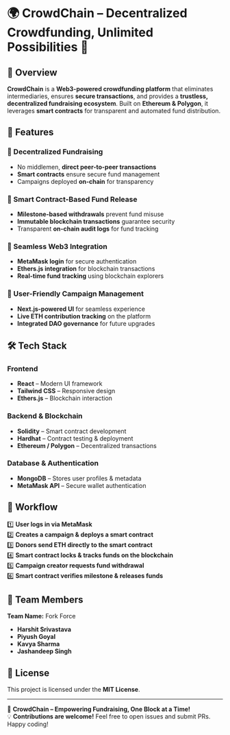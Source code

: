 # 🌍 CrowdChain – **Decentralized Crowdfunding, Unlimited Possibilities** 🚀  

## 🚀 Overview  

**CrowdChain** is a **Web3-powered crowdfunding platform** that eliminates intermediaries, ensures **secure transactions**, and provides a **trustless, decentralized fundraising ecosystem**. Built on **Ethereum & Polygon**, it leverages **smart contracts** for transparent and automated fund distribution.  

## 🌟 Features  

### 🔹 Decentralized Fundraising  
- No middlemen, **direct peer-to-peer transactions**  
- **Smart contracts** ensure secure fund management  
- Campaigns deployed **on-chain** for transparency  

### 🔹 Smart Contract-Based Fund Release  
- **Milestone-based withdrawals** prevent fund misuse  
- **Immutable blockchain transactions** guarantee security  
- Transparent **on-chain audit logs** for fund tracking  

### 🔹 Seamless Web3 Integration  
- **MetaMask login** for secure authentication  
- **Ethers.js integration** for blockchain transactions  
- **Real-time fund tracking** using blockchain explorers  

### 🔹 User-Friendly Campaign Management  
- **Next.js-powered UI** for seamless experience  
- **Live ETH contribution tracking** on the platform  
- **Integrated DAO governance** for future upgrades  

## 🛠️ Tech Stack  

### **Frontend**  
- **React** – Modern UI framework  
- **Tailwind CSS** – Responsive design  
- **Ethers.js** – Blockchain interaction  

### **Backend & Blockchain**  
- **Solidity** – Smart contract development  
- **Hardhat** – Contract testing & deployment  
- **Ethereum / Polygon** – Decentralized transactions  

### **Database & Authentication**  
- **MongoDB** – Stores user profiles & metadata  
- **MetaMask API** – Secure wallet authentication  

## 🔄 Workflow  

1️⃣ **User logs in via MetaMask**  
2️⃣ **Creates a campaign & deploys a smart contract**  
3️⃣ **Donors send ETH directly to the smart contract**  
4️⃣ **Smart contract locks & tracks funds on the blockchain**  
5️⃣ **Campaign creator requests fund withdrawal**  
6️⃣ **Smart contract verifies milestone & releases funds**  

## 👥 Team Members  

**Team Name:** Fork Force  

- **Harshit Srivastava**  
- **Piyush Goyal**  
- **Kavya Sharma**  
- **Jashandeep Singh**  

## 📜 License  

This project is licensed under the **MIT License**.  

---

🚀 **CrowdChain – Empowering Fundraising, One Block at a Time!**  
💡 **Contributions are welcome!** Feel free to open issues and submit PRs.  
Happy coding!  
